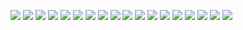 ![](https://i.imgur.com/hl7Aebb.png)
![](https://i.imgur.com/tzggY1l.jpg)
![](https://i.imgur.com/7V62NrG.jpg)
![](https://i.imgur.com/hrr0HnA.png)
![](https://i.imgur.com/XJpjVm3.jpeg)
![](https://c.thumbs.redditmedia.com/O8byWZMx0dlig-Lz.jpg)
![](https://i.imgur.com/XVQUMaN.jpg)
![](https://i.imgur.com/PDVtWFg.jpg)
![](https://i.imgur.com/8DyZzqE.png)
![](https://b.thumbs.redditmedia.com/F_u5vv8MoktnpKhsmq2TsiO25SL9yb_kgL9TyuazbME.jpg)
![](https://instagram.fmmx3-1.fna.fbcdn.net/v/t51.2885-15/11254230_447683698726408_1481151997_n.jpg?stp=dst-jpg_e15_s480x480&_nc_ht=instagram.fmmx3-1.fna.fbcdn.net&_nc_cat=104&_nc_ohc=0G76-GGbF9wAX9PGSx7&edm=ALQROFkBAAAA&ccb=7-5&ig_cache_key=NDA4OTUxMTYzNjU2ODA0MjI0.2-ccb7-5&oh=00_AT-eQ2sTaohfq_uompNB4UBqLFyaWGbkxEVepvfInd3ahg&oe=632BEF64&_nc_sid=30a2ef)
![](https://pbs.twimg.com/media/BFQTqErCMAAVSJU?format=jpg&name=small)
![](https://pbs.twimg.com/media/BFLweVyCEAA85lB?format=jpg&name=small)
![](https://i.imgur.com/9xZzdFi.jpg)
![](https://i.imgur.com/1g5q8Wf.png)
![](https://i.imgur.com/mNHWFEB.jpg)
![](https://i.imgur.com/ST1F1m3.jpg)
![](https://i.imgur.com/a1NHJR1.jpg)
